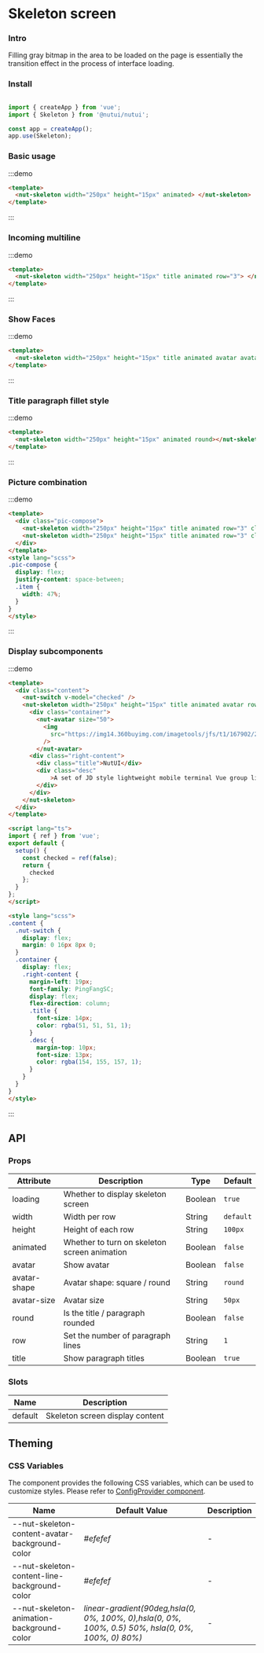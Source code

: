 # Skeleton screen

### Intro

Filling gray bitmap in the area to be loaded on the page is essentially the transition effect in the process of interface loading.

### Install

```javascript

import { createApp } from 'vue';
import { Skeleton } from '@nutui/nutui';

const app = createApp();
app.use(Skeleton);

```


### Basic usage

:::demo
```html
<template>
  <nut-skeleton width="250px" height="15px" animated> </nut-skeleton>
</template>

```
:::

### Incoming multiline

:::demo
```html
<template>
  <nut-skeleton width="250px" height="15px" title animated row="3"> </nut-skeleton>
</template>

```
:::


### Show Faces

:::demo
```html
<template>
  <nut-skeleton width="250px" height="15px" title animated avatar avatarSize="100px" row="3"> </nut-skeleton>
</template>
```
:::


### Title paragraph fillet style

:::demo
```html
<template>
  <nut-skeleton width="250px" height="15px" animated round></nut-skeleton>
</template>
```
:::

### Picture combination

:::demo
```html
<template>
  <div class="pic-compose">
    <nut-skeleton width="250px" height="15px" title animated row="3" class="item"> </nut-skeleton>
    <nut-skeleton width="250px" height="15px" title animated row="3" class="item"> </nut-skeleton>
  </div>
</template>
<style lang="scss">
.pic-compose {
  display: flex;
  justify-content: space-between;
  .item {
    width: 47%;
  }
}
</style>
```
:::


### Display subcomponents

:::demo
```html
<template>
  <div class="content">
    <nut-switch v-model="checked" />
    <nut-skeleton width="250px" height="15px" title animated avatar row="3" :loading="!checked">
      <div class="container">
        <nut-avatar size="50">
          <img
            src="https://img14.360buyimg.com/imagetools/jfs/t1/167902/2/8762/791358/603742d7E9b4275e3/e09d8f9a8bf4c0ef.png"
          />
        </nut-avatar>
      <div class="right-content">
        <div class="title">NutUI</div>
        <div class="desc"
            >A set of JD style lightweight mobile terminal Vue group library provides rich basic components and business components to help developers quickly build mobile applications.
        </div>
      </div>
    </nut-skeleton>
  </div>
</template>

<script lang="ts">
import { ref } from 'vue';
export default {
  setup() {
    const checked = ref(false);
    return {
      checked
    };
  }
};
</script>

<style lang="scss">
.content {
  .nut-switch {
    display: flex;
    margin: 0 16px 8px 0;
  }
  .container {
    display: flex;
    .right-content {
      margin-left: 19px;
      font-family: PingFangSC;
      display: flex;
      flex-direction: column;
      .title {
        font-size: 14px;
        color: rgba(51, 51, 51, 1);
      }
      .desc {
        margin-top: 10px;
        font-size: 13px;
        color: rgba(154, 155, 157, 1);
      }
    }
  }
}
</style>

```
:::




## API
### Props

| Attribute | Description | Type   | Default |
|------------|-------------------------------------------------|---------|----------|
| loading    | Whether to display skeleton screen                                    | Boolean | `true`    | 
| width       | Width per row                                        | String  | `default` |
| height      | Height of each row                                        | String  | `100px`   |
| animated    | Whether to turn on skeleton screen animation            | Boolean  | `false`  |
| avatar      | Show avatar                      | Boolean | `false`   |
| avatar-shape      | Avatar shape: square / round                       | String | `round`   |
| avatar-size       | Avatar size                                   | String | `50px`    |
| round  |         Is the title / paragraph rounded                       | Boolean | `false`  |
| row    | Set the number of paragraph lines                                           | String | `1`       |
| title  |           Show paragraph titles                              | Boolean | `true`   |


### Slots

| Name          | Description        |
|---------|---------------|
| default | Skeleton screen display content  |

## Theming

### CSS Variables

The component provides the following CSS variables, which can be used to customize styles. Please refer to [ConfigProvider component](#/en-US/config-provider).

| Name | Default Value | Description |
| --------------------------------------- | -------------------------- | ---- |
| --nut-skeleton-content-avatar-background-color| _#efefef_  | -  |
| --nut-skeleton-content-line-background-color| _#efefef_  | -  |
| --nut-skeleton-animation-background-color| _linear-gradient(90deg,hsla(0, 0%, 100%, 0),hsla(0, 0%, 100%, 0.5) 50%, hsla(0, 0%, 100%, 0) 80%)_  | -  |
